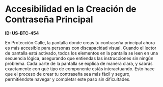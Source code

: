 # Accesibilidad en la Creación de Contraseña Principal

**ID: US-BTC-454**

En Protección Calle, la pantalla donde creas tu contraseña principal ahora es más accesible para personas con discapacidad visual. Cuando el lector de pantalla está activado, todos los elementos en la pantalla se leen en una secuencia lógica, asegurando que entiendas las instrucciones sin ningún problema. Cada parte de la pantalla se explica de manera clara, y sabrás exactamente con qué tipo de componente estás interactuando. Esto hace que el proceso de crear tu contraseña sea más fácil y seguro, permitiéndote navegar y completar este paso sin dificultades.